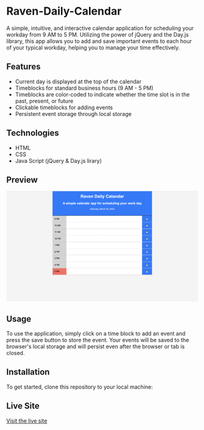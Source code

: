 # Raven-Daily-Calendar

A simple, intuitive, and interactive calendar application for scheduling your workday from 9 AM to 5 PM. Utilizing the power of jQuery and the Day.js library, this app allows you to add and save important events to each hour of your typical workday, helping you to manage your time effectively.

## Features

- Current day is displayed at the top of the calendar
- Timeblocks for standard business hours (9 AM - 5 PM)
- Timeblocks are color-coded to indicate whether the time slot is in the past, present, or future
- Clickable timeblocks for adding events
- Persistent event storage through local storage

## Technologies

- HTML
- CSS
- Java Script (jQuery & Day.js lirary)

## Preview

![Work Day Scheduler Preview](./Assets/IMAGES/Screenshot.png)

## Usage

To use the application, simply click on a time block to add an event and press the save button to store the event. Your events will be saved to the browser's local storage and will persist even after the browser or tab is closed.

## Installation

To get started, clone this repository to your local machine:

## Live Site
[Visit the live site](https://github.com/your-username/work-day-scheduler.git)
